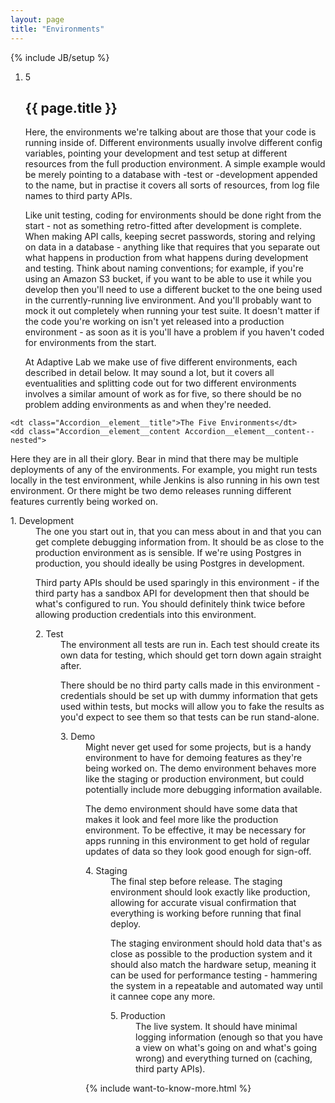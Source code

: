 ```yaml
---
layout: page
title: "Environments"
---
```

{% include JB/setup %}

<ol class="Ordered-list--wide">
    <li>
        <div class="Ordered-list--context Ordered-list--manual-number">
            <span class="Ordered-list--number">5</span>
            <div>
                <h2 class="List-item__heading">{{ page.title }}</h2>
<div class="List-item__body" markdown="1">
Here, the environments we're talking about are those that your code is running inside of.  Different environments usually involve different config variables, pointing your development and test setup at different resources from the full production environment.  A simple example would be merely pointing to a database with -test or -development appended to the name, but in practise it covers all sorts of resources, from log file names to third party APIs.

Like unit testing, coding for environments should be done right from the start - not as something retro-fitted after development is complete.  When making API calls, keeping secret passwords, storing and relying on data in a database - anything like that requires that you separate out what happens in production from what happens during development and testing.  Think about naming conventions; for example, if you're using an Amazon S3 bucket, if you want to be able to use it while you develop then you'll need to use a different bucket to the one being used in the currently-running live environment.  And you'll probably want to mock it out completely when running your test suite.  It doesn't matter if the code you're working on isn't yet released into a production environment - as soon as it is you'll have a problem if you haven't coded for environments from the start.

At Adaptive Lab we make use of five different environments, each described in detail below.  It may sound a lot, but it covers all eventualities and splitting code out for two different environments involves a similar amount of work as for five, so there should be no problem adding environments as and when they're needed.
</div>
            </div>
        </div>
    </li>
</ol>

<dl class="Accordion--top">

    <dt class="Accordion__element__title">The Five Environments</dt>
    <dd class="Accordion__element__content Accordion__element__content--nested">
<div markdown="1">
Here they are in all their glory.  Bear in mind that there may be multiple deployments of any of the environments.  For example, you might run tests locally in the test environment, while Jenkins is also running in his own test environment.  Or there might be two demo releases running different features currently being worked on.
</div>
        <dl class="Accordion--nested">
            <dt class="Accordion__element__title">1. Development</dt>
            <dd class="Accordion__element__content">
<div markdown="1">
The one you start out in, that you can mess about in and that you can get complete debugging information from.  It should be as close to the production environment as is sensible.  If we're using Postgres in production, you should ideally be using Postgres in development.

Third party APIs should be used sparingly in this environment - if the third party has a sandbox API for development then that should be what's configured to run.  You should definitely think twice before allowing production credentials into this environment.
</div>
        <dl class="Accordion--nested">
            <dt class="Accordion__element__title">2. Test</dt>
            <dd class="Accordion__element__content">
<div markdown="1">
The environment all tests are run in.  Each test should create its own data for testing, which should get torn down again straight after.

There should be no third party calls made in this environment - credentials should be set up with dummy information that gets used within tests, but mocks will allow you to fake the results as you'd expect to see them so that tests can be run stand-alone.
</div>
        <dl class="Accordion--nested">
            <dt class="Accordion__element__title">3. Demo</dt>
            <dd class="Accordion__element__content">
<div markdown="1">
Might never get used for some projects, but is a handy environment to have for demoing features as they're being worked on.  The demo environment behaves more like the staging or production environment, but could potentially include more debugging information available.

The demo environment should have some data that makes it look and feel more like the production environment.  To be effective, it may be necessary for apps running in this environment to get hold of regular updates of data so they look good enough for sign-off.
</div>
        <dl class="Accordion--nested">
            <dt class="Accordion__element__title">4. Staging</dt>
            <dd class="Accordion__element__content">
<div markdown="1">
The final step before release.  The staging environment should look exactly like production, allowing for accurate visual confirmation that everything is working before running that final deploy.

The staging environment should hold data that's as close as possible to the production system and it should also match the hardware setup, meaning it can be used for performance testing - hammering the system in a repeatable and automated way until it cannee cope any more.
</div>
        <dl class="Accordion--nested">
            <dt class="Accordion__element__title">5. Production</dt>
            <dd class="Accordion__element__content">
<div markdown="1">
The live system.  It should have minimal logging information (enough so that you have a view on what's going on and what's going wrong) and everything turned on (caching, third party APIs).
</div>
        </dl>
    </dd>
</dl>

{% include want-to-know-more.html %}
